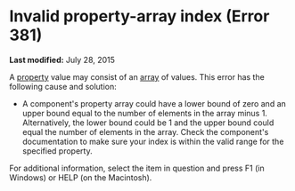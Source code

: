 
# Invalid property-array index (Error 381)

 **Last modified:** July 28, 2015

A  [property](b8bdf64f-5920-1ae9-16d0-b26d09524a30.md) value may consist of an [array](b8bdf64f-5920-1ae9-16d0-b26d09524a30.md) of values. This error has the following cause and solution:




- A component's property array could have a lower bound of zero and an upper bound equal to the number of elements in the array minus 1. Alternatively, the lower bound could be 1 and the upper bound could equal the number of elements in the array. Check the component's documentation to make sure your index is within the valid range for the specified property.
    

For additional information, select the item in question and press F1 (in Windows) or HELP (on the Macintosh).
